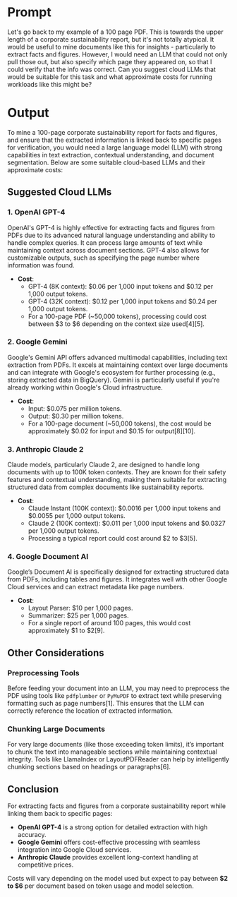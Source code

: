 # Prompt

Let's go back to my example of a 100 page PDF. This is towards the upper length of a corporate sustainability report, but it's not totally atypical. It would be useful to mine documents like this for insights - particularly to extract facts and figures. However, I would need an LLM that could not only pull those out, but also specify which page they appeared on, so that I could verify that the info was correct. Can you suggest cloud LLMs that would be suitable for this task and what approximate costs for running workloads like this might be?

# Output

To mine a 100-page corporate sustainability report for facts and figures, and ensure that the extracted information is linked back to specific pages for verification, you would need a large language model (LLM) with strong capabilities in text extraction, contextual understanding, and document segmentation. Below are some suitable cloud-based LLMs and their approximate costs:

## Suggested Cloud LLMs

### 1. OpenAI GPT-4

OpenAI's GPT-4 is highly effective for extracting facts and figures from PDFs due to its advanced natural language understanding and ability to handle complex queries. It can process large amounts of text while maintaining context across document sections. GPT-4 also allows for customizable outputs, such as specifying the page number where information was found.

- **Cost**:
  - GPT-4 (8K context): $0.06 per 1,000 input tokens and $0.12 per 1,000 output tokens.
  - GPT-4 (32K context): $0.12 per 1,000 input tokens and $0.24 per 1,000 output tokens.
  - For a 100-page PDF (\~50,000 tokens), processing could cost between $3 to $6 depending on the context size used\[4]\[5].

### 2. Google Gemini

Google's Gemini API offers advanced multimodal capabilities, including text extraction from PDFs. It excels at maintaining context over large documents and can integrate with Google's ecosystem for further processing (e.g., storing extracted data in BigQuery). Gemini is particularly useful if you're already working within Google's Cloud infrastructure.

- **Cost**:
  - Input: $0.075 per million tokens.
  - Output: $0.30 per million tokens.
  - For a 100-page document (\~50,000 tokens), the cost would be approximately $0.02 for input and $0.15 for output\[8]\[10].

### 3. Anthropic Claude 2

Claude models, particularly Claude 2, are designed to handle long documents with up to 100K token contexts. They are known for their safety features and contextual understanding, making them suitable for extracting structured data from complex documents like sustainability reports.

- **Cost**:
  - Claude Instant (100K context): $0.0016 per 1,000 input tokens and $0.0055 per 1,000 output tokens.
  - Claude 2 (100K context): $0.011 per 1,000 input tokens and $0.0327 per 1,000 output tokens.
  - Processing a typical report could cost around $2 to $3\[5].

### 4. Google Document AI

Google’s Document AI is specifically designed for extracting structured data from PDFs, including tables and figures. It integrates well with other Google Cloud services and can extract metadata like page numbers.

- **Cost**:
  - Layout Parser: $10 per 1,000 pages.
  - Summarizer: $25 per 1,000 pages.
  - For a single report of around 100 pages, this would cost approximately $1 to $2\[9].

## Other Considerations

### Preprocessing Tools

Before feeding your document into an LLM, you may need to preprocess the PDF using tools like `pdfplumber` or `PyMuPDF` to extract text while preserving formatting such as page numbers\[1]. This ensures that the LLM can correctly reference the location of extracted information.

### Chunking Large Documents

For very large documents (like those exceeding token limits), it’s important to chunk the text into manageable sections while maintaining contextual integrity. Tools like LlamaIndex or LayoutPDFReader can help by intelligently chunking sections based on headings or paragraphs\[6].

## Conclusion

For extracting facts and figures from a corporate sustainability report while linking them back to specific pages:

- **OpenAI GPT-4** is a strong option for detailed extraction with high accuracy.
- **Google Gemini** offers cost-effective processing with seamless integration into Google Cloud services.
- **Anthropic Claude** provides excellent long-context handling at competitive prices.

Costs will vary depending on the model used but expect to pay between **$2 to $6** per document based on token usage and model selection.

&#x20;







